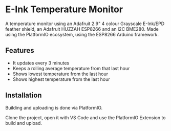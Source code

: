 # E-Ink Temperature Monitor

A temperature monitor using an Adafruit 2.9" 4 colour Grayscale E-Ink/EPD feather shield, an Adafruit HUZZAH ESP8266 and an I2C BME280.
Made using the PlatformIO ecosystem, using the ESP8266 Arduino framework.

## Features

* It updates every 3 minutes
* Keeps a rolling average temperature from that last hour
* Shows lowest temperature from the last hour
* Shows highest temperature from the last hour

## Installation

Building and uploading is done via PlatformIO.

Clone the project, open it with VS Code and use the PlatformIO Extension to build and upload.
